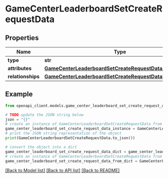 # GameCenterLeaderboardSetCreateRequestData


## Properties

Name | Type | Description | Notes
------------ | ------------- | ------------- | -------------
**type** | **str** |  | 
**attributes** | [**GameCenterLeaderboardSetCreateRequestDataAttributes**](GameCenterLeaderboardSetCreateRequestDataAttributes.md) |  | 
**relationships** | [**GameCenterLeaderboardSetCreateRequestDataRelationships**](GameCenterLeaderboardSetCreateRequestDataRelationships.md) |  | [optional] 

## Example

```python
from openapi_client.models.game_center_leaderboard_set_create_request_data import GameCenterLeaderboardSetCreateRequestData

# TODO update the JSON string below
json = "{}"
# create an instance of GameCenterLeaderboardSetCreateRequestData from a JSON string
game_center_leaderboard_set_create_request_data_instance = GameCenterLeaderboardSetCreateRequestData.from_json(json)
# print the JSON string representation of the object
print(GameCenterLeaderboardSetCreateRequestData.to_json())

# convert the object into a dict
game_center_leaderboard_set_create_request_data_dict = game_center_leaderboard_set_create_request_data_instance.to_dict()
# create an instance of GameCenterLeaderboardSetCreateRequestData from a dict
game_center_leaderboard_set_create_request_data_from_dict = GameCenterLeaderboardSetCreateRequestData.from_dict(game_center_leaderboard_set_create_request_data_dict)
```
[[Back to Model list]](../README.md#documentation-for-models) [[Back to API list]](../README.md#documentation-for-api-endpoints) [[Back to README]](../README.md)


